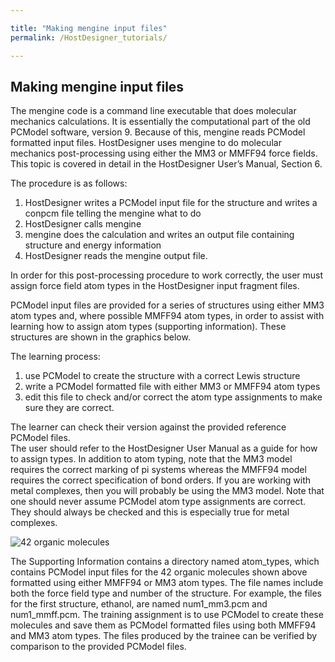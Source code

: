 ```yaml
---

title: "Making mengine input files"
permalink: /HostDesigner_tutorials/

---
```


## Making mengine input files

The mengine code is a command line executable that does molecular mechanics calculations.
It is essentially the computational part of the old PCModel software, version 9.
Because of this, mengine reads PCModel formatted input files. 
HostDesigner uses mengine to do molecular mechanics post-processing using either the MM3 or MMFF94 force fields.
This topic is covered in detail in the HostDesigner User’s Manual, Section 6.

The procedure is as follows:  

1. HostDesigner writes a PCModel input file for the structure and writes a conpcm file telling the mengine what to do
2. HostDesigner calls mengine
3. mengine does the calculation and writes an output file containing structure and energy information
4. HostDesigner reads the mengine output file.  

In order for this post-processing procedure to work correctly, the user must assign force field atom types in the HostDesigner input fragment files.  

PCModel input files are provided for a series of structures using either MM3 atom types and, where possible MMFF94 atom types, in order to assist with learning how to assign atom types (supporting information). These structures are shown in the graphics below.  

The learning process:

1. use PCModel to create the structure with a correct Lewis structure
2. write a PCModel formatted file with either MM3 or MMFF94 atom types
3. edit this file to check and/or correct the atom type assignments to make sure they are correct.    

The learner can check their version against the provided reference PCModel files.  
The user should refer to the HostDesigner User Manual as a guide for how to assign types.
In addition to atom typing, note that the MM3 model requires the correct marking of pi systems 
whereas the MMFF94 model requires the correct specification of bond orders.
If you are working with metal complexes, then you will probably be using the MM3 model.
Note that one should never assume PCModel atom type assignments are correct.
They should always be checked and this is especially true for metal complexes.

![42 organic molecules](drmperez.github.io/HostDesigner_tutorials/images/42_organic_molecules.png "test")

The Supporting Information contains a directory named atom_types, which contains PCModel 
input files for the 42 organic molecules shown above formatted using either MMFF94 or MM3 atom types.
The file names include both the force field type and number of the structure.
For example, the files for the first structure, ethanol, are named num1_mm3.pcm and num1_mmff.pcm.
The training assignment is to use PCModel to create these molecules and save them as PCModel
formatted files using both MMFF94 and MM3 atom types.  The files produced by the trainee can
be verified by comparison to the provided PCModel files.
